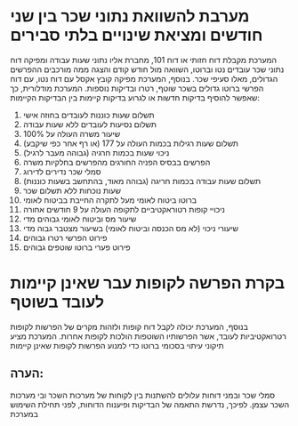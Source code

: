 # מערבת להשוואת נתוני שכר בין שני חודשים ומציאת שינויים בלתי סבירים
המערכת מקבלת דוח חזותי או דוח 101, מחברת אליו נתוני שעות עבודה ומפיקה דוח נתוני שכר עובדים נטו וברוטו, השוואה מול חודש קודם והצגה ממה מורכבים ההפרשים הגדולים, מאלו סעיפי שכר.
בנוסף, המערכת מפיקה קובץ אקסל עם דוח נטו, עם דוח הפרשי ברוטו גדולים בשכר שוטף, רטרו ובדיקות נוספות.
המערכת מודלורית, כך שאפשר להוסיף בדיקות חדשות או לגרוע בדיקות קיימות
בין הבדיקות הקיימות:
1. תשלום שעות כוננות לעובדים בחוזה אישי
2. תשלום נסיעות לעובדים ללא שעות עבודה
3. שיעור משרה העולה על 100%
4. תשלום שעות רגילות בכמות העולה על 177 (או רף אחר כפי שיקבע)
5. ניכוי שעות בכמות חרגיה (גבוהה מעבר לרגיל)
6. הפרשים בבסיס הפניה החורגים מהפרשים בחלקיות משרה
7. סמלי שכר נדירים לדירוג
8. תשלום שעות עבודה בכמות חריגה (גבוהה מאוד, בהתחשב בשעות כוננות)
9. שעות נוכחות ללא תשלום שכר
10. ברוטו ביטוח לאומי מעל לתקרה החייבת בביטוח לאומי
11. ניכויי קופות רטוראקטיביים לתקופה העולה על 9 חודשים אחורה
12. שיעור מס וביטוח לאומי גבוהים מדי
13. שיעורי ניכוי (לא מס הכנסה וביטוח לאומי) בשיעור מצטבר גבוה מדי
14. פירוט הפרשי רטרו גבוהים
15. פירוט פערי ברוטו שוטפים גבוהים
# בקרת הפרשה לקופות עבר שאינן קיימות לעובד בשוטף
בנוסף, המערכת יכולה לקבל דוח קופות ולזהות מקרים של הפרשות לקופות רטרואקטיביות לעובד, אשר הפרשותיו השוטפות הולכות לקופות אחרות. המערכת מציע תיקוני עיתוי בסכומי ברוטו כדי למנוע הפרשות לקופות שאינן קיימות

## הערה:
סמלי שכר ובמני דוחות עלולים להשתנות בין לקוחות של מערכות השכר ובי מערכות השכר עצמן. לפיכך, נדרשת התאמה של הבדיקות ופיענוח הדוחות, לפני תחילת השימוש במערכת


